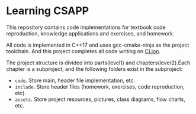 # Learning CSAPP
This repository contains code implementations for textbook code reproduction, knowledge applications and exercises, and homework.

All code is implemented in C++17 and uses gcc-cmake-ninja as the project toolchain. And this project completes all code writing on [CLion](https://www.jetbrains.com/clion
).

The project structure is divided into parts(level1) and chapters(lever2).Each chapter is a subproject, and the following folders exist in the subproject:
- `code`. Store main, header file implementation, etc.
- `include`. Store header files (homework, exercises, code reproduction, etc).
- `assets`. Store project resources, pictures, class diagrams, flow charts, etc.
  


